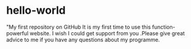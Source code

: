 hello-world
===========

"My first repository on GitHub
It is my first time to use this function-powerful website.
I wish I could get support from you .Please give great advice to me if you have any questions about my programme.
